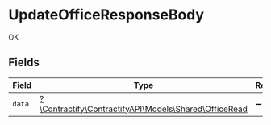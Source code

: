 # UpdateOfficeResponseBody

OK


## Fields

| Field                                                                                      | Type                                                                                       | Required                                                                                   | Description                                                                                |
| ------------------------------------------------------------------------------------------ | ------------------------------------------------------------------------------------------ | ------------------------------------------------------------------------------------------ | ------------------------------------------------------------------------------------------ |
| `data`                                                                                     | [?\Contractify\ContractifyAPI\Models\Shared\OfficeRead](../../models/shared/OfficeRead.md) | :heavy_minus_sign:                                                                         | N/A                                                                                        |